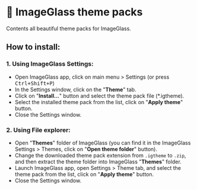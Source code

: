 # 👙 ImageGlass theme packs
Contents all beautiful theme packs for ImageGlass.


## How to install:
### 1. Using ImageGlass Settings:
- Open ImageGlass app, click on main menu > Settings (or press <kbd>Ctrl+Shift+P</kbd>)
- In the Settings window, click on the "**Theme**" tab.
- Click on "**Install...**" button and select the theme pack file (*.igtheme).
- Select the installed theme pack from the list, click on "**Apply theme**" button.
- Close the Settings window.

### 2. Using File explorer:
- Open "**Themes**" folder of ImageGlass (you can find it in the ImageGlass Settings > Themes, click on "**Open theme folder**" button).
- Change the downloaded theme pack extension from `.igtheme` to `.zip`, and then extract the theme folder into ImageGlass "**Themes**" folder.
- Launch ImageGlass app, open Settings > Theme tab, and select the theme pack from the list, click on "**Apply theme**" button.
- Close the Settings window.
